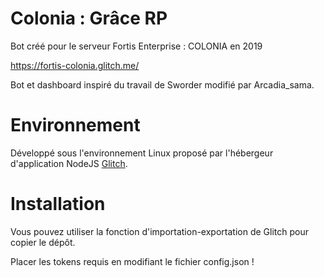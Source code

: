 # Colonia : Grâce RP

Bot créé pour le serveur Fortis Enterprise : COLONIA en 2019

https://fortis-colonia.glitch.me/

Bot et dashboard inspiré du travail de Sworder modifié par Arcadia_sama.

# Environnement

Développé sous l'environnement Linux proposé par l'hébergeur d'application NodeJS [Glitch](https://glitch.com/).

# Installation

Vous pouvez utiliser la fonction d'importation-exportation de Glitch pour copier le dépôt.

Placer les tokens requis en modifiant le fichier config.json !
